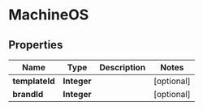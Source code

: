 # MachineOS

## Properties
Name | Type | Description | Notes
------------ | ------------- | ------------- | -------------
**templateId** | **Integer** |  |  [optional]
**brandId** | **Integer** |  |  [optional]
